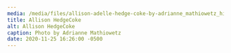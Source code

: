 ```yaml
---
media: /media/files/allison-adelle-hedge-coke-by-adrianne_mathiowetz_highres-2.jpg
title: Allison HedgeCoke
alt: Allison HedgeCoke
caption: Photo by Adrianne Mathiowetz
date: 2020-11-25 16:26:00 -0500
---
```

